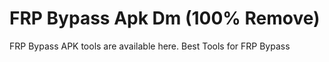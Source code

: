 # FRP Bypass Apk Dm (100% Remove)
FRP Bypass APK tools are available here. Best Tools for FRP Bypass
